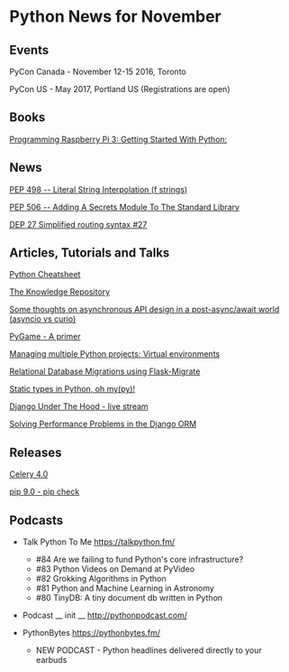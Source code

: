 # Python News for November

## Events

PyCon Canada - November 12-15 2016, Toronto

PyCon US - May 2017, Portland US (Registrations are open)

## Books

[Programming Raspberry Pi 3: Getting Started With Python: ](https://www.amazon.com/Programming-Raspberry-Pi-Getting-Started/dp/1539511235)

## News

[PEP 498 -- Literal String Interpolation (f strings)](https://www.python.org/dev/peps/pep-0498/)

[PEP 506 -- Adding A Secrets Module To The Standard Library](https://www.python.org/dev/peps/pep-0506/)

[DEP 27 Simplified routing syntax #27](https://github.com/django/deps/pull/27)


## Articles, Tutorials and Talks

[Python Cheatsheet](https://www.pythonsheets.com/)

[The Knowledge Repository](https://github.com/airbnb/knowledge-repo)

[Some thoughts on asynchronous API design in a post-async/await world (asyncio vs curio)](https://vorpus.org/blog/some-thoughts-on-asynchronous-api-design-in-a-post-asyncawait-world/)

[PyGame - A primer](https://realpython.com/blog/python/pygame-a-primer/)

[Managing multiple Python projects: Virtual environments](https://www.caktusgroup.com/blog/2016/11/03/managing-multiple-python-projects-virtual-environments/)

[Relational Database Migrations using Flask-Migrate](http://www.patricksoftwareblog.com/relational-database-migrations-using-flask-migrate/)

[Static types in Python, oh my(py)!](http://blog.zulip.org/2016/10/13/static-types-in-python-oh-mypy/)

[Django Under The Hood - live stream](https://www.youtube.com/watch?v=rsEkQbMLCH4)

[Solving Performance Problems in the Django ORM](https://medium.com/@hansonkd/performance-problems-in-the-django-orm-1f62b3d04785#.sutv74oqk)

## Releases

[Celery 4.0](http://pythonweekly.us2.list-manage.com/track/click?u=e2e180baf855ac797ef407fc7&id=b48890fc0b&e=1bf22632b3)

[pip 9.0 - pip check](https://pip.pypa.io/en/stable/news/) 

## Podcasts

* Talk Python To Me
    https://talkpython.fm/
    - #84  Are we failing to fund Python's core infrastructure?
    - #83  Python Videos on Demand at PyVideo
    - #82  Grokking Algorithms in Python
    - #81  Python and Machine Learning in Astronomy
    - #80   TinyDB: A tiny document db written in Python


* Podcast __ init __
    http://pythonpodcast.com/

* PythonBytes
    https://pythonbytes.fm/
    - NEW PODCAST - Python headlines delivered directly to your earbuds
